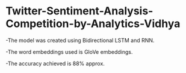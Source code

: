 # Twitter-Sentiment-Analysis-Competition-by-Analytics-Vidhya

-The model was created using Bidirectional LSTM and RNN.

-The word embeddings used is GloVe embeddings.

-The accuracy achieved is 88% approx.
